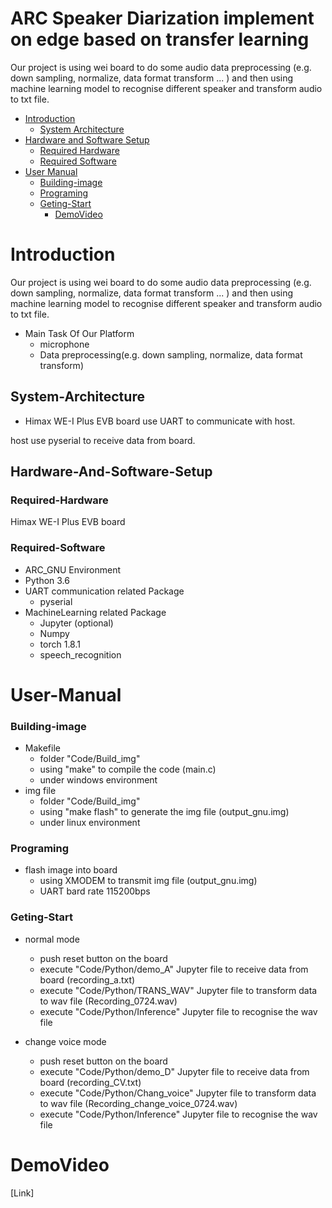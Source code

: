 # ARC Speaker Diarization implement on edge based on transfer learning

Our project is using wei board to do some audio data preprocessing (e.g. down sampling, normalize, data format transform ... ) and then using machine learning model to recognise different speaker and transform audio to txt file.

* [Introduction](#Introduction)
	* [System Architecture](#System-Architecture)
* [Hardware and Software Setup](#Hardware-And-Software-Setup)
	* [Required Hardware](#Required-Hardware)
	* [Required Software](#Required-Software)
* [User Manual](#user-manual)
    * [Building-image](#Building-image)
    * [Programing](#Programing)
    * [Geting-Start](#Geting-Start)
         * [DemoVideo](#DemoVideo)

# Introduction
Our project is using wei board to do some audio data preprocessing (e.g. down sampling, normalize, data format transform ... ) and then using machine learning model to recognise different speaker and transform audio to txt file.

* Main Task Of Our Platform
    - microphone
    - Data preprocessing(e.g. down sampling, normalize, data format transform)

## System-Architecture
- Himax WE-I Plus EVB board use UART to communicate with host.

host use pyserial to receive data from board.

## Hardware-And-Software-Setup
### Required-Hardware
Himax WE-I Plus EVB board

### Required-Software
* ARC_GNU Environment 
* Python 3.6
* UART communication related Package
	* pyserial
* MachineLearning related Package
    * Jupyter (optional)
	* Numpy
	* torch 1.8.1
	* speech_recognition

# User-Manual
### Building-image
* Makefile
	* folder "Code/Build_img"
	* using "make" to compile the code (main.c)
	* under windows environment
* img file
	* folder "Code/Build_img"
	* using "make flash" to generate the img file (output_gnu.img)
	* under linux environment
### Programing
* flash image into board
	* using XMODEM to transmit img file (output_gnu.img)
	* UART bard rate 115200bps
### Geting-Start
* normal mode
	* push reset button on the board
	* execute "Code/Python/demo_A" Jupyter file to receive data from board (recording_a.txt)
	* execute "Code/Python/TRANS_WAV" Jupyter file to transform data to wav file (Recording_0724.wav)
	* execute "Code/Python/Inference" Jupyter file to recognise the wav file 
	
* change voice mode
	* push reset button on the board
	* execute "Code/Python/demo_D" Jupyter file to receive data from board (recording_CV.txt)
	* execute "Code/Python/Chang_voice" Jupyter file to transform data to wav file (Recording_change_voice_0724.wav)
	* execute "Code/Python/Inference" Jupyter file to recognise the wav file
	
# DemoVideo
[Link]
	
